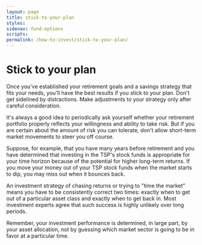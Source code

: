 ```yaml
---
layout: page
title: stick-to-your-plan
styles:
sidenav: fund-options
scripts:
permalink: /how-to-invest/stick-to-your-plan/
---
```


# Stick to your plan

Once you've established your retirement goals and a savings strategy that fits your needs, you'll have the best results if you stick to your plan. Don't get sidelined by distractions. Make adjustments to your strategy only after careful consideration.

It's always a good idea to periodically ask yourself whether your retirement portfolio properly reflects your willingness and ability to take risk. But if you are certain about the amount of risk you can tolerate, don't allow short-term market movements to steer you off course.

Suppose, for example, that you have many years before retirement and you have determined that investing in the TSP's stock funds is appropriate for your time horizon because of the potential for higher long-term returns. If you move your money out of your TSP stock funds when the market starts to dip, you may miss out when it bounces back.

An investment strategy of chasing returns or trying to "time the market" means you have to be consistently correct two times: exactly when to get out of a particular asset class and exactly when to get back in. Most investment experts agree that such success is highly unlikely over long periods.

Remember, your investment performance is determined, in large part, by your asset allocation, not by guessing which market sector is going to be in favor at a particular time.
